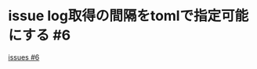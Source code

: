 # issue log取得の間隔をtomlで指定可能にする #6
[issues #6](https://github.com/cat2151/cat-active-window-logger/issues/6)


